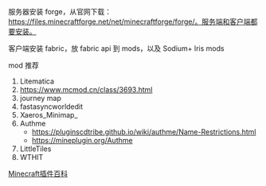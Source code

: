 
服务器安装 forge，从官网下载：https://files.minecraftforge.net/net/minecraftforge/forge/。服务端和客户端都要安装。

客户端安装 fabric，放 fabric api 到 mods，以及 Sodium+ lris mods

mod 推荐

1. Litematica
2. https://www.mcmod.cn/class/3693.html
3. journey map
4. fastasyncworldedit
5. Xaeros_Minimap_
6. Authme
    - https://pluginscdtribe.github.io/wiki/authme/Name-Restrictions.html
    - https://mineplugin.org/Authme
7. LittleTiles
8. WTHIT

[Minecraft插件百科](https://mineplugin.org/%E9%A6%96%E9%A1%B5)
